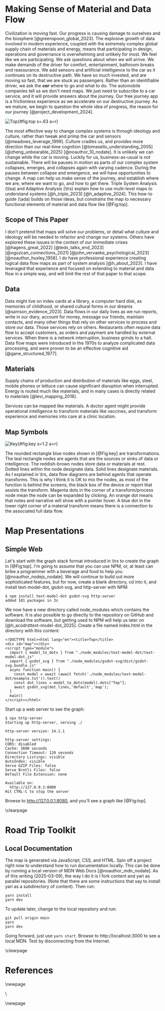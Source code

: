 # Making Sense of Material and Data Flow

Civilization is moving fast.  Our progress is causing damage to ourselves and the biosphere [@greenspoon_global_2023]. The explosive growth of data involved in modern experience, coupled with the extremely complex global supply chain of materials and energy, means that participating in design, operations and governance is overwhelming and unlikely for most.  We feel like we are participating. We ask questions about when we will arrive. We make demands of the driver for comfort, entertainment, bathroom breaks and reassurance.  We add sensors and artificial intelligence to the car as it continues on its destructive path. We have so much invested, and are moving so fast, that we are stuck as passengers.  Rather than an identifiable driver, we ask the ***car*** where to go and what to do.  The automobile companies tell us we don't need maps.  We just need to subscribe to a car service, and it will provide answers about the journey. Our free journey app is a frictionless experience as we accelerate on our destructive journey.  As we mature, we begin to question the whole idea of progress, the reason for our journey [@project_development_2024]. 

![Top](images/Top.svg){#fig:top s=.63 a=r}

The most effective way to change complex systems is through ideology and culture, rather than tweak and primp the car and sensors [@meadows_leverage_1999].  Culture cradles us, and provides more direction than our real-time cognition [@tomasello_understanding_2005] [@zheng_unbearable_2025] [@noauthor_10_nodate].  It is unlikely we can change while the car is moving.  Luckily for us, business-as-usual is not sustainable.  There will be pauses in motion as parts of our complex system collapses, emerges, and collapses again with varying cadence.  During the pauses between collapse and emergence, we will have opportunities to change. A map can help us make sense of the journey, and establish where we are, where we want to go, and how to get there.   Triple System Analysis (\tsa) and Adaptive Analysis (\trs) explain how to use multi-level maps to understand systems [@h_triple_2023] [@h_adaptive_2024].  This how-to guide (\ada) builds on those ideas, but constrains  the map to  necessary functional elements of material and data flow like [@Fig:top]. 

## Scope of This Paper

I don't pretend that maps will solve our problems, or detail what culture and ideology will be needed to refactor and change our systems.  Others have explored these issues in the context of our immediate crises [@hagens_great_2022] [@tedx_talks_end_2023] [@oguzcan_connections_2021] [@john_vervaeke_psychological_2023] [@noauthor_huxley_1958].  I do have professional experience creating logical data flow maps as part of system analysis  [@h_about_2023].  I have leveraged that experience and focused on extending to material and data flow in a simple way, and will limit the rest of that paper to that scope.

## Data

Data might live on index cards at a library, a computer hard disk, as memories of childhood, or shared cultural forms in our dreams [@samson_evidence_2023].  Data flows in our daily lives as we run reports, write in our diary, account for money, message our friends, maintain contacts, and many other things that rely on other services to process and store our data.  Those services rely on others.  Restaurants often require data flow to accept customers, as orders  and payment are handled by external services.  When there is a network interruption, business grinds to a halt.  Data flow maps were introduced in the 1970s to analyze complicated data processing, and were proven to be an effective cognitive aid  [@gane_structured_1977].  

## Materials

Supply chains of production and distribution of materials like eggs, steel, mobile phones or lettuce can cause significant disruption when interrupted.    Energy is routed much like materials, and in many cases is directly related to materials [@levi_mapping_2018].  

Services can be mapped like materials.  A doctor agent might provide operational intelligence to transform materials like vaccines, and transform experience and memories into care at a clinic location.

## Map Symbols

![Key](images/key.svg){#fig:key s=1.2 a=r}

The rounded rectangle blue nodes shown in [@Fig:key] are transformations.  The teal rectangle nodes are agents that are the sources or sinks of data or intelligence.  The reddish-brown nodes store data or materials at rest.  Dotted lines within the node designate data.  Solid lines designate materials.  As I explained in \trs, data flow diagrams are behind agents that operate transforms.  This is why I think it is OK to mix the nodes, as most of the function is behind the screens, the black box of the device or report that assists the transform. Magenta dots in the corner of a transform/process node mean the node can be expanded by clicking.  An orange dot means that notes and narrative will show with a pointer hover.  A blue dot in the lower right corner of a material transform means there is a connection to the associated full data flow.

# Map Presentations
## Simple Web
 Let's start with the graph stack format introduced in \trs to create the graph in [@Fig:top]. I'm going to assume that you can use NPM, or, at least can bribe a programmer with a beverage and food to help you [@noauthor_nodejs_nodate].  We will continue to build out more sophisticated features, but for now, create a blank directory, cd into it, and install text-model-dot, gsdot-svg, and http-server with NPM:

``` {#lst:first_graph  .txt .numberLines}
$ npm install text-model-dot gsdot-svg http-server
added 101 packages in 3s
```
 We now have a new directory called node_modules which contains the software.    It is also possible to go directly to the repository on GitHub and download the software, but getting used to NPM will help us later on [@h_acodrsttext-model-dot_2025].  Create a file named index.html in the directory with this content:
 
``` {#lst:index .html .numberLines}
<!DOCTYPE html><html lang="en"><title>Top</title>
<div id="map"></div>
<script type="module">
  import { model_to_dots } from "./node_modules/text-model-dot/text-model-dot.js"
  import { gsdot_svg } from "./node_modules/gsdot-svg/dist/gsdot-svg.bundle.js"
  async function main() {
    const model = await (await fetch('./node_modules/text-model-dot/example.txt')).text()
    const dot_lines = model_to_dots(model).dots["Top"];
    await gsdot_svg(dot_lines,'default','map');
  }
  main()
</script></html>
```

Start up a web server to see the graph:

``` {#lst:list_software .text .numberLines}
$ npx http-server
Starting up http-server, serving ./

http-server version: 14.1.1

http-server settings: 
CORS: disabled
Cache: 3600 seconds
Connection Timeout: 120 seconds
Directory Listings: visible
AutoIndex: visible
Serve GZIP Files: false
Serve Brotli Files: false
Default File Extension: none

Available on:
  http://127.0.0.1:8080
Hit CTRL-C to stop the server

```
Browse to   http://127.0.0.1:8080, and you'll see a graph like [@Fig:top].

\clearpage

# Road Trip Toolkit

## Local Documentation

The map is generated via JavaScript, CSS, and HTML.  Spin off a project right now to understand how to run documentation locally.  This can be done by running a local version of MDN Web Docs [@noauthor_mdn_nodate].  As of this writing (2025-03-09), the way I do it is I fork content and yari as parallel repositories.  (Note that there are some instructions that say to install yari as a subdirectory of content).  Then run:

```{#lst:yari .text .numberLines}
yarn install
yarn dev
```
To update later, change to the local repository and run:
```{#lst:yari_update .text .numberLines}
git pull origin main
yarn
yarn dev
```
Going forward, just use ```yarn start```.  Browse to http://localhost:3000 to see a local MDN.  Test by disconnecting from the Internet.

\clearpage

# References

<div id="refs"></div>

\newpage

\

\newpage